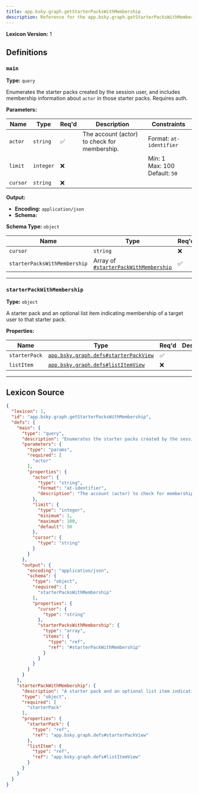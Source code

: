```yaml
---
title: app.bsky.graph.getStarterPacksWithMembership
description: Reference for the app.bsky.graph.getStarterPacksWithMembership lexicon
---
```

**Lexicon Version:** 1

## Definitions

<a name="main"></a>
### `main`

**Type:** `query`

Enumerates the starter packs created by the session user, and includes membership information about `actor` in those starter packs. Requires auth.

**Parameters:**

| Name | Type | Req'd  | Description | Constraints |
|------|------|----------|-------------|-------------|
| `actor` | `string` | ✅  | The account (actor) to check for membership. | Format: `at-identifier` |
| `limit` | `integer` | ❌  |  | Min: 1<br/>Max: 100<br/>Default: `50` |
| `cursor` | `string` | ❌  |  |  |
**Output:**

- **Encoding:** `application/json`
- **Schema:**

**Schema Type:** `object`

| Name | Type | Req'd  | Description | Constraints |
|------|------|----------|-------------|-------------|
| `cursor` | `string` | ❌  |  |  |
| `starterPacksWithMembership` | Array of [`#starterPackWithMembership`](#starterpackwithmembership) | ✅  |  |  |

---

<a name="starterpackwithmembership"></a>
### `starterPackWithMembership`

**Type:** `object`

A starter pack and an optional list item indicating membership of a target user to that starter pack.

**Properties:**

| Name | Type | Req'd  | Description | Constraints |
|------|------|----------|-------------|-------------|
| `starterPack` | [`app.bsky.graph.defs#starterPackView`](/app/bsky/graph/defs#starterPackView) | ✅  |  |  |
| `listItem` | [`app.bsky.graph.defs#listItemView`](/app/bsky/graph/defs#listItemView) | ❌  |  |  |

---

## Lexicon Source
```json
{
  "lexicon": 1,
  "id": "app.bsky.graph.getStarterPacksWithMembership",
  "defs": {
    "main": {
      "type": "query",
      "description": "Enumerates the starter packs created by the session user, and includes membership information about `actor` in those starter packs. Requires auth.",
      "parameters": {
        "type": "params",
        "required": [
          "actor"
        ],
        "properties": {
          "actor": {
            "type": "string",
            "format": "at-identifier",
            "description": "The account (actor) to check for membership."
          },
          "limit": {
            "type": "integer",
            "minimum": 1,
            "maximum": 100,
            "default": 50
          },
          "cursor": {
            "type": "string"
          }
        }
      },
      "output": {
        "encoding": "application/json",
        "schema": {
          "type": "object",
          "required": [
            "starterPacksWithMembership"
          ],
          "properties": {
            "cursor": {
              "type": "string"
            },
            "starterPacksWithMembership": {
              "type": "array",
              "items": {
                "type": "ref",
                "ref": "#starterPackWithMembership"
              }
            }
          }
        }
      }
    },
    "starterPackWithMembership": {
      "description": "A starter pack and an optional list item indicating membership of a target user to that starter pack.",
      "type": "object",
      "required": [
        "starterPack"
      ],
      "properties": {
        "starterPack": {
          "type": "ref",
          "ref": "app.bsky.graph.defs#starterPackView"
        },
        "listItem": {
          "type": "ref",
          "ref": "app.bsky.graph.defs#listItemView"
        }
      }
    }
  }
}
```
